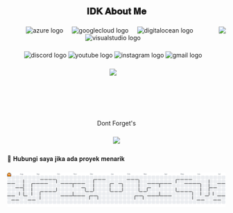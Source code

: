 <h2 align="center">𝐈𝐃𝐊 𝐀𝐛𝐨𝐮𝐭 𝐌𝐞</h2>

###

<img align="right" height="200" src="https://media0.giphy.com/media/v1.Y2lkPTc5MGI3NjExNXJ4dGY0emRzZTBvbXhyazA1bWYzYjZ4azV1OTczeDcxYzE0aWV5cSZlcD12MV9pbnRlcm5hbF9naWZfYnlfaWQmY3Q9Zw/HoffxyN8ghVuw/giphy.gif"  />

###

<div align="center">
  <img src="https://cdn.jsdelivr.net/gh/devicons/devicon/icons/azure/azure-original.svg" height="25" alt="azure logo"  />
  <img width="12" />
  <img src="https://cdn.jsdelivr.net/gh/devicons/devicon/icons/googlecloud/googlecloud-original.svg" height="25" alt="googlecloud logo"  />
  <img width="12" />
  <img src="https://cdn.jsdelivr.net/gh/devicons/devicon/icons/digitalocean/digitalocean-original.svg" height="25" alt="digitalocean logo"  />
  <img width="12" />
  <img src="https://cdn.jsdelivr.net/gh/devicons/devicon/icons/visualstudio/visualstudio-plain.svg" height="25" alt="visualstudio logo"  />
</div>

###

<div align="center">
  <img src="https://img.shields.io/static/v1?message=Discord&logo=discord&label=&color=7289DA&logoColor=white&labelColor=&style=for-the-badge" height="20" alt="discord logo"  />
  <img src="https://img.shields.io/static/v1?message=Youtube&logo=youtube&label=&color=FF0000&logoColor=white&labelColor=&style=for-the-badge" height="20" alt="youtube logo"  />
  <img src="https://img.shields.io/static/v1?message=Instagram&logo=instagram&label=&color=E4405F&logoColor=white&labelColor=&style=for-the-badge" height="20" alt="instagram logo"  />
  <img src="https://img.shields.io/static/v1?message=Gmail&logo=gmail&label=&color=D14836&logoColor=white&labelColor=&style=for-the-badge" height="20" alt="gmail logo"  />
</div>

###

<div align="center">
  <img src="https://profile-counter.glitch.me/0x03Nyenyee/count.svg?"  />
</div>

###

<br clear="both">

<p align="center">Dont Forget's</p>

###

<div align="center">
  <img height="30" src="https://media2.giphy.com/media/v1.Y2lkPTc5MGI3NjExZ3FxcGV3NHp0aDRlaGp6ZDRrMDd6anYwZ2I4ZHV6YTA1ZGtxZzhhdiZlcD12MV9pbnRlcm5hbF9naWZfYnlfaWQmY3Q9Zw/YRPX1liFs5wQ7WYd4z/giphy.gif"  />
</div>

###

<p align="left">📩 𝐇𝐮𝐛𝐮𝐧𝐠𝐢 𝐬𝐚𝐲𝐚 𝐣𝐢𝐤𝐚 𝐚𝐝𝐚 𝐩𝐫𝐨𝐲𝐞𝐤 𝐦𝐞𝐧𝐚𝐫𝐢𝐤</p>

###

<picture>
  <source media="(prefers-color-scheme: dark)" srcset="https://raw.githubusercontent.com/0x03Nyenyee/0x03Nyenyee/output/pacman-contribution-graph-dark.svg">
  <source media="(prefers-color-scheme: light)" srcset="https://raw.githubusercontent.com/0x03Nyenyee/0x03Nyenyee/output/pacman-contribution-graph.svg">
  <img alt="pacman contribution graph" src="https://raw.githubusercontent.com/0x03Nyenyee/0x03Nyenyee/output/pacman-contribution-graph.svg">
</picture>

###
